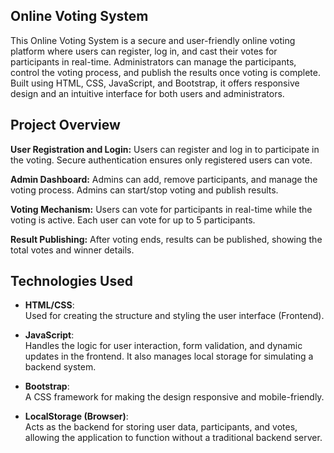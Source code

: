 ## Online Voting System
This Online Voting System is a secure and user-friendly online voting platform where users can register, log in, and cast their votes for participants in real-time. Administrators can manage the participants, control the voting process, and publish the results once voting is complete. Built using HTML, CSS, JavaScript, and Bootstrap, it offers responsive design and an intuitive interface for both users and administrators.

## Project Overview

**User Registration and Login:** Users can register and log in to participate in the voting. Secure authentication ensures only registered users can vote.

**Admin Dashboard:** Admins can add, remove participants, and manage the voting process. Admins can start/stop voting and publish results.

**Voting Mechanism:** Users can vote for participants in real-time while the voting is active. Each user can vote for up to 5 participants.

**Result Publishing:** After voting ends, results can be published, showing the total votes and winner details.

## Technologies Used

- **HTML/CSS**:  
  Used for creating the structure and styling the user interface (Frontend).
  
- **JavaScript**:  
  Handles the logic for user interaction, form validation, and dynamic updates in the frontend. It also manages local storage for simulating a backend system.
  
- **Bootstrap**:  
  A CSS framework for making the design responsive and mobile-friendly.

- **LocalStorage (Browser)**:  
  Acts as the backend for storing user data, participants, and votes, allowing the application to function without a traditional backend server.
